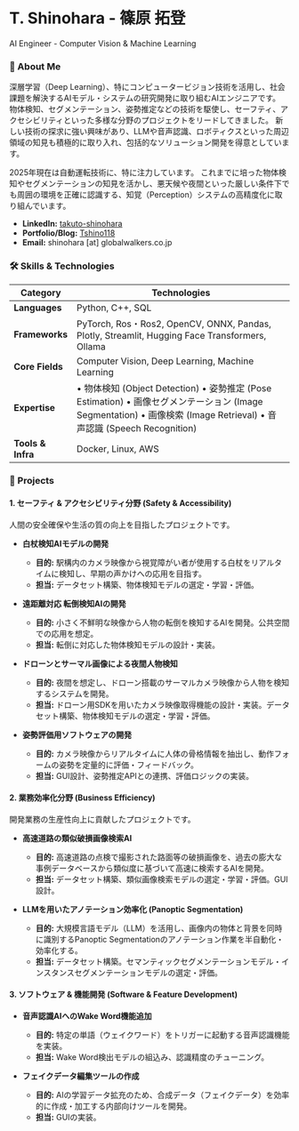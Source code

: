 # T. Shinohara - 篠原 拓登
AI Engineer - Computer Vision & Machine Learning

### 👋 About Me
深層学習（Deep Learning）、特にコンピュータービジョン技術を活用し、社会課題を解決するAIモデル・システムの研究開発に取り組むAIエンジニアです。
物体検知、セグメンテーション、姿勢推定などの技術を駆使し、セーフティ、アクセシビリティといった多様な分野のプロジェクトをリードしてきました。
新しい技術の探求に強い興味があり、LLMや音声認識、ロボティクスといった周辺領域の知見も積極的に取り入れ、包括的なソリューション開発を得意としています。

2025年現在は自動運転技術に、特に注力しています。
これまでに培った物体検知やセグメンテーションの知見を活かし、悪天候や夜間といった厳しい条件下でも周囲の環境を正確に認識する、知覚（Perception）システムの高精度化に取り組んでいます。


* **LinkedIn:** [takuto-shinohara](https://www.linkedin.com/in/takuto-shinohara-a324342bb/)
* **Portfolio/Blog:** [Tshino118](https://qiita.com/Tshino118)
* **Email:** shinohara [at] globalwalkers.co.jp

### 🛠️ Skills & Technologies

| Category | Technologies | 
| ----- | ----- | 
| **Languages** | Python, C++, SQL | 
| **Frameworks** | PyTorch, Ros・Ros2, OpenCV, ONNX, Pandas, Plotly, Streamlit, Hugging Face Transformers, Ollama| 
| **Core Fields** | Computer Vision, Deep Learning, Machine Learning | 
| **Expertise** | • 物体検知 (Object Detection)   • 姿勢推定 (Pose Estimation)   • 画像セグメンテーション (Image Segmentation)   • 画像検索 (Image Retrieval)   • 音声認識 (Speech Recognition) | 
| **Tools & Infra** | Docker, Linux, AWS | 

### 🚀 Projects
#### 1. セーフティ & アクセシビリティ分野 (Safety & Accessibility)

人間の安全確保や生活の質の向上を目指したプロジェクトです。

* **白杖検知AIモデルの開発**

  * **目的:** 駅構内のカメラ映像から視覚障がい者が使用する白杖をリアルタイムに検知し、早期の声かけへの応用を目指す。
  * **担当:** データセット構築、物体検知モデルの選定・学習・評価。

* **遠距離対応 転倒検知AIの開発**

  * **目的:** 小さく不鮮明な映像から人物の転倒を検知するAIを開発。公共空間での応用を想定。
  * **担当:** 転倒に対応した物体検知モデルの設計・実装。

* **ドローンとサーマル画像による夜間人物検知**

  * **目的:** 夜間を想定し、ドローン搭載のサーマルカメラ映像から人物を検知するシステムを開発。
  * **担当:** ドローン用SDKを用いたカメラ映像取得機能の設計・実装。データセット構築、物体検知モデルの選定・学習・評価。

* **姿勢評価用ソフトウェアの開発**

  * **目的:** カメラ映像からリアルタイムに人体の骨格情報を抽出し、動作フォームの姿勢を定量的に評価・フィードバック。
  * **担当:** GUI設計、姿勢推定APIとの連携、評価ロジックの実装。

#### 2. 業務効率化分野 (Business Efficiency)

開発業務の生産性向上に貢献したプロジェクトです。

* **高速道路の類似破損画像検索AI**

  * **目的:** 高速道路の点検で撮影された路面等の破損画像を、過去の膨大な事例データベースから類似度に基づいて高速に検索するAIを開発。
  * **担当:** データセット構築、類似画像検索モデルの選定・学習・評価。GUI設計。

* **LLMを用いたアノテーション効率化 (Panoptic Segmentation)**

  * **目的:** 大規模言語モデル（LLM）を活用し、画像内の物体と背景を同時に識別するPanoptic Segmentationのアノテーション作業を半自動化・効率化する。
  * **担当:** データセット構築。セマンティックセグメンテーションモデル・インスタンスセグメンテーションモデルの選定・評価。

#### 3. ソフトウェア & 機能開発 (Software & Feature Development)

* **音声認識AIへのWake Word機能追加**

  * **目的:** 特定の単語（ウェイクワード）をトリガーに起動する音声認識機能を実装。
  * **担当:** Wake Word検出モデルの組込み、認識精度のチューニング。

* **フェイクデータ編集ツールの作成**

  * **目的:** AIの学習データ拡充のため、合成データ（フェイクデータ）を効率的に作成・加工する内部向けツールを開発。
  * **担当:** GUIの実装。
 
  

